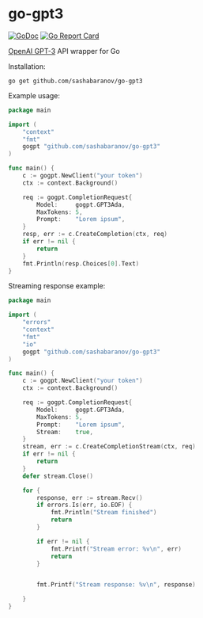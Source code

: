 # go-gpt3
[![GoDoc](http://img.shields.io/badge/GoDoc-Reference-blue.svg)](https://godoc.org/github.com/sashabaranov/go-gpt3)
[![Go Report Card](https://goreportcard.com/badge/github.com/sashabaranov/go-gpt3)](https://goreportcard.com/report/github.com/sashabaranov/go-gpt3)


[OpenAI GPT-3](https://beta.openai.com/) API wrapper for Go

Installation:
```
go get github.com/sashabaranov/go-gpt3
```


Example usage:

```go
package main

import (
	"context"
	"fmt"
	gogpt "github.com/sashabaranov/go-gpt3"
)

func main() {
	c := gogpt.NewClient("your token")
	ctx := context.Background()

	req := gogpt.CompletionRequest{
		Model:     gogpt.GPT3Ada,
		MaxTokens: 5,
		Prompt:    "Lorem ipsum",
	}
	resp, err := c.CreateCompletion(ctx, req)
	if err != nil {
		return
	}
	fmt.Println(resp.Choices[0].Text)
}
```

Streaming response example:

```go
package main

import (
	"errors"
	"context"
	"fmt"
	"io"
	gogpt "github.com/sashabaranov/go-gpt3"
)

func main() {
	c := gogpt.NewClient("your token")
	ctx := context.Background()

	req := gogpt.CompletionRequest{
		Model:     gogpt.GPT3Ada,
		MaxTokens: 5,
		Prompt:    "Lorem ipsum",
		Stream:    true,
	}
	stream, err := c.CreateCompletionStream(ctx, req)
	if err != nil {
		return
	}
	defer stream.Close()

	for {
		response, err := stream.Recv()
		if errors.Is(err, io.EOF) {
			fmt.Println("Stream finished")
			return
		}

		if err != nil {
			fmt.Printf("Stream error: %v\n", err)
			return
		}


		fmt.Printf("Stream response: %v\n", response)

	}
}
```
